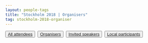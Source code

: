 ```yaml
---
layout: people-tags
title: "Stockholm 2018 | Organisers"
tag: stockholm-2018-organiser
---
```

<button class="grey"><a class="linkbutton" href="/tag/stockholm-2018-people">
  All attendees
</a></button>&nbsp;
<button class="grey"><a class="linkbutton" href="/tag/stockholm-2018-organiser">
  Organisers
</a></button>&nbsp;
<button class="grey"><a class="linkbutton" href="/tag/stockholm-2018-speaker">
  Invited speakers
</a></button>&nbsp;
<button class="grey"><a class="linkbutton" href="/tag/stockholm-2018-local">
  Local participants
</a></button>